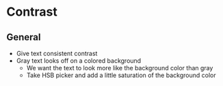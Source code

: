 # Contrast

## General
- Give text consistent contrast
- Gray text looks off on a colored background
  - We want the text to look more like the background color than gray
  - Take HSB picker and add a little saturation of the background color
